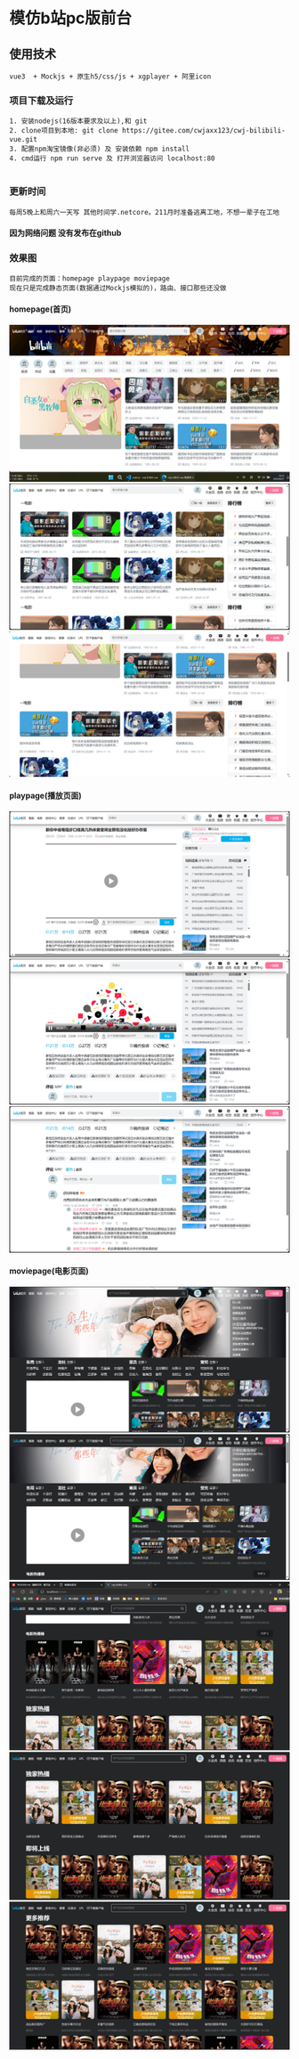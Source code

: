 # 模仿b站pc版前台

## 使用技术

```
vue3  + Mockjs + 原生h5/css/js + xgplayer + 阿里icon
```

### 项目下载及运行

```
1. 安装nodejs(16版本要求及以上),和 git
2. clone项目到本地: git clone https://gitee.com/cwjaxx123/cwj-bilibili-vue.git
3. 配置npm淘宝镜像(非必须) 及 安装依赖 npm install
4. cmd运行 npm run serve 及 打开浏览器访问 localhost:80
 
```

### 更新时间

```
每周5晚上和周六一天写 其他时间学.netcore。211月时准备逃离工地，不想一辈子在工地
```

#### 因为网络问题 没有发布在github 


### 效果图 
```
目前完成的页面：homepage playpage moviepage
现在只是完成静态页面(数据通过Mockjs模拟的)，路由、接口那些还没做
```
#### homepage(首页)
![输入图片说明](public/homepage1.png)
![输入图片说明](public/homepage2.png)
![输入图片说明](public/homepage3.png)

#### playpage(播放页面)
![输入图片说明](public/playpage1.png)
![输入图片说明](public/playpage2.png)
![输入图片说明](public/playpage3.png)

#### moviepage(电影页面)
![输入图片说明](public/movie1.png)
![输入图片说明](public/movie2.png)
![输入图片说明](public/movie3.png)
![输入图片说明](public/movie4.png)
![输入图片说明](public/movie5.png)
    
